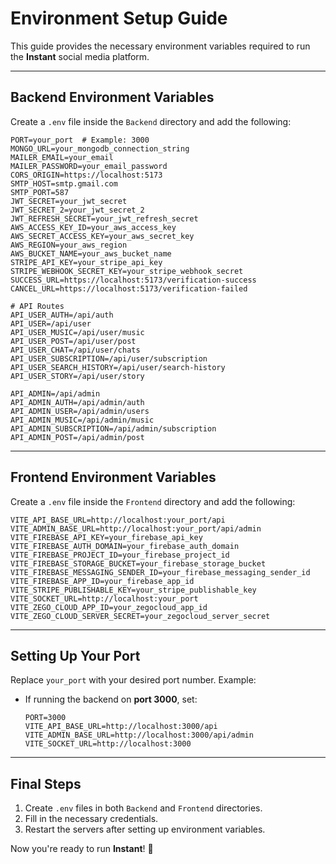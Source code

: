 # Environment Setup Guide

This guide provides the necessary environment variables required to run the **Instant** social media platform.

---

## Backend Environment Variables
Create a `.env` file inside the `Backend` directory and add the following:

```env
PORT=your_port  # Example: 3000
MONGO_URL=your_mongodb_connection_string
MAILER_EMAIL=your_email
MAILER_PASSWORD=your_email_password
CORS_ORIGIN=https://localhost:5173
SMTP_HOST=smtp.gmail.com
SMTP_PORT=587
JWT_SECRET=your_jwt_secret
JWT_SECRET_2=your_jwt_secret_2
JWT_REFRESH_SECRET=your_jwt_refresh_secret
AWS_ACCESS_KEY_ID=your_aws_access_key
AWS_SECRET_ACCESS_KEY=your_aws_secret_key
AWS_REGION=your_aws_region
AWS_BUCKET_NAME=your_aws_bucket_name
STRIPE_API_KEY=your_stripe_api_key
STRIPE_WEBHOOK_SECRET_KEY=your_stripe_webhook_secret
SUCCESS_URL=https://localhost:5173/verification-success
CANCEL_URL=https://localhost:5173/verification-failed

# API Routes
API_USER_AUTH=/api/auth
API_USER=/api/user
API_USER_MUSIC=/api/user/music
API_USER_POST=/api/user/post
API_USER_CHAT=/api/user/chats
API_USER_SUBSCRIPTION=/api/user/subscription
API_USER_SEARCH_HISTORY=/api/user/search-history
API_USER_STORY=/api/user/story

API_ADMIN=/api/admin
API_ADMIN_AUTH=/api/admin/auth
API_ADMIN_USER=/api/admin/users
API_ADMIN_MUSIC=/api/admin/music
API_ADMIN_SUBSCRIPTION=/api/admin/subscription
API_ADMIN_POST=/api/admin/post
```

---

## Frontend Environment Variables
Create a `.env` file inside the `Frontend` directory and add the following:

```env
VITE_API_BASE_URL=http://localhost:your_port/api
VITE_ADMIN_BASE_URL=http://localhost:your_port/api/admin
VITE_FIREBASE_API_KEY=your_firebase_api_key
VITE_FIREBASE_AUTH_DOMAIN=your_firebase_auth_domain
VITE_FIREBASE_PROJECT_ID=your_firebase_project_id
VITE_FIREBASE_STORAGE_BUCKET=your_firebase_storage_bucket
VITE_FIREBASE_MESSAGING_SENDER_ID=your_firebase_messaging_sender_id
VITE_FIREBASE_APP_ID=your_firebase_app_id
VITE_STRIPE_PUBLISHABLE_KEY=your_stripe_publishable_key
VITE_SOCKET_URL=http://localhost:your_port
VITE_ZEGO_CLOUD_APP_ID=your_zegocloud_app_id
VITE_ZEGO_CLOUD_SERVER_SECRET=your_zegocloud_server_secret
```

---

## Setting Up Your Port
Replace `your_port` with your desired port number. Example:
- If running the backend on **port 3000**, set:
  ```env
  PORT=3000
  VITE_API_BASE_URL=http://localhost:3000/api
  VITE_ADMIN_BASE_URL=http://localhost:3000/api/admin
  VITE_SOCKET_URL=http://localhost:3000
  ```

---

## Final Steps
1. Create `.env` files in both `Backend` and `Frontend` directories.
2. Fill in the necessary credentials.
3. Restart the servers after setting up environment variables.

Now you're ready to run **Instant**! 🚀

